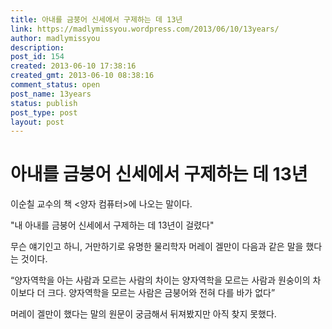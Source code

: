 ```yaml
---
title: 아내를 금붕어 신세에서 구제하는 데 13년
link: https://madlymissyou.wordpress.com/2013/06/10/13years/
author: madlymissyou
description: 
post_id: 154
created: 2013-06-10 17:38:16
created_gmt: 2013-06-10 08:38:16
comment_status: open
post_name: 13years
status: publish
post_type: post
layout: post
---
```


# 아내를 금붕어 신세에서 구제하는 데 13년

이순칠 교수의 책 <양자 컴퓨터>에 나오는 말이다. 

"내 아내를 금붕어 신세에서 구제하는 데 13년이 걸렸다"

무슨 얘기인고 하니, 거만하기로 유명한 물리학자 머레이 겔만이 다음과 같은 말을 했다는 것이다. 

“양자역학을 아는 사람과 모르는 사람의 차이는 양자역학을 모르는 사람과 원숭이의 차이보다 더 크다. 양자역학을 모르는 사람은 금붕어와 전혀 다를 바가 없다”

머레이 겔만이 했다는 말의 원문이 궁금해서 뒤져봤지만 아직 찾지 못했다.